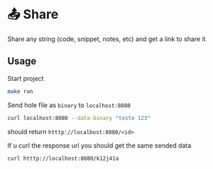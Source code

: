 # 📤 Share 

Share any string (code, snippet, notes, etc) and get a link to share it

## Usage 

Start project
```bash
make run
```

Send hole file as `binary` to `localhost:8080`
```bash
curl localhost:8080 --data-binary "teste 123"
```
should return `htttp://localhost:8080/<id>`


If u curl the response url you should get the same sended data
```bash
curl htttp://localhost:8080/k12j41a
```


